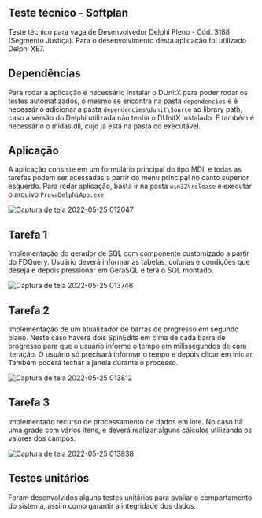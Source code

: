  ## Teste técnico - Softplan
Teste técnico para vaga de Desenvolvedor Delphi Pleno - Cód. 3188 (Segmento Justiça). Para o desenvolvimento desta aplicação foi utilizado Delphi XE7.

## Dependências
Para rodar a aplicação é necessário instalar o DUnitX para poder rodar os testes automatizados, o mesmo se encontra na pasta `dependencies` e é necessário adicionar a pasta `dependencies\dunit\Source` ao library path, caso a versão do Delphi utilizada não tenha o DUnitX instalado. E também é necessário o midas.dll, cujo já está na pasta do executável.

## Aplicação 
A aplicação consiste em um formulário principal do tipo MDI, e todas as tarefas podem ser acessadas a partir do menu principal no canto superior esquerdo. Para rodar aplicação, basta ir na pasta `win32\release` e executar o arquivo `ProvaDelphiApp.exe`

![Captura de tela 2022-05-25 012047](https://user-images.githubusercontent.com/103403091/170182440-5390a2bd-35f4-44b5-af8a-be36690e9d65.png)

## Tarefa 1
Implementação do gerador de SQL com componente customizado a partir do FDQuery. Usuário deverá informar as tabelas, colunas e condições que deseja e depois pressionar em GeraSQL e terá o SQL montado.

![Captura de tela 2022-05-25 013746](https://user-images.githubusercontent.com/103403091/170182485-5363509b-dc28-45dc-8432-727d5b259721.png)

## Tarefa 2 
Implementação de um atualizador de barras de progresso em segundo plano. Neste caso haverá dois SpinEdits em cima de cada barra de progresso para que o usuário informe o tempo em milissegundos de cara iteração. O usuário só precisará informar o tempo e depois clicar em iniciar. Também poderá fechar a janela durante o processo.

![Captura de tela 2022-05-25 013812](https://user-images.githubusercontent.com/103403091/170182511-065a4c7a-6ef5-43f4-b539-0f3c61cef681.png)

## Tarefa 3 
Implementado recurso de processamento de dados em lote. No caso há uma grade com vários itens, e deverá realizar alguns cálculos utilizando os valores dos campos.

![Captura de tela 2022-05-25 013838](https://user-images.githubusercontent.com/103403091/170182516-5a130319-e03c-4c8b-9f01-9f3c07740045.png)

## Testes unitários
Foram desenvolvidos alguns testes unitários para avaliar o comportamento do sistema, assim como garantir a integridade dos dados. 




